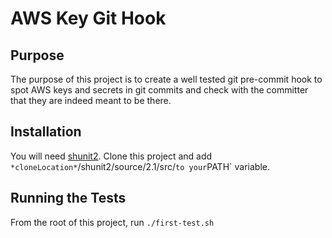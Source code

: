 # AWS Key Git Hook

## Purpose

The purpose of this project is to create a well tested git pre-commit hook to spot AWS keys and secrets in git commits and check with the committer that they are indeed meant to be there.

## Installation

You will need [shunit2](https://github.com/kward/shunit2). Clone this project and add `*cloneLocation*`/shunit2/source/2.1/src/` to your `PATH` variable.

## Running the Tests

From the root of this project, run `./first-test.sh`
